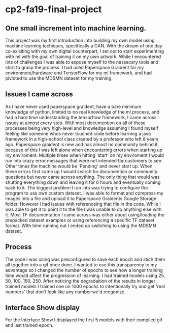# cp2-fa19-final-project
## One small increment into machine learning.
This project was my first introduction into building my own model using machine learning techiques, specifically a GAN.
With the dream of one day co-exisiting with my own digital counterpart, I set out to start experimenting with ml with the goal of training it on my own artwork. While I encountered lots of challenges I was able to expose myself to the nessecary tools and start to grasp the process. I had used Paperspace Graident for my environment/hardware and TensorFlow for my ml framework, and had pivioted to use the MDSMN dataset for my training.

## Issues I came across
As I have never used paperspace graident, have a bare minimum knowledge of python, limited to no real knowledge of the ml process, and had a hard time understanding the tensorflow framework, I came across issues at almost every step. With most documention on all of these processes being very high-level and knowledge assuming I found myself feeling like someone whos never touched code before learning a java framework in a high-school class created by a professor who left 8 years ago. 
Paperspace graident is new and has almost no community behind it, because of this I was left alone when encountering errors when starting up my enviroment. Multiple times when hitting 'start' on my enviroment I would run into crazy error messages that were not intended for customers to see. Other times the machine would be 'Pending' and never start up. When these errors first came up I would search for documention or community questions but never came across anything. The only thing that would was shutting everything down and leaving it for 6 hours and eventually coming back to it.
The biggest problem I ran into was trying to configure the program to use own custom dataset. I was able to format and compress my images into a file and upload it to Paperspace Graidents Google Storage folder. However I had issues with referenceing that file in the code. While I was able to get it to point it to the file I was unable to do anything else with it. Most TF documentation I came across was either about using/loading the prepacked dataset examples or using referencing a specific TF dataset format. With time running out I ended up switching to using the MDSMN dataset.

## Process
The code I was using was preconfigured to save each epoch and stich them all together into a gif once done. I wanted to use this transparency to my advantage so I changed the number of epochs to see how a longer training time would affect the progression of learning. I had trained models using 25, 50, 100, 150, 250. After noticing the degradaition of the results in longer trained models I trained one on 1000 epochs to intentionally try and get 'real numbers' that don't look like any number we'd recgonize.

## Interface Show display
For the Interface Show I displayed the first 5 models with their compiled gif and last trained epoch. 
